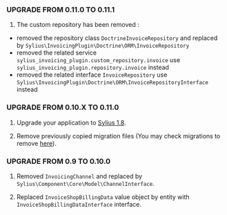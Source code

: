 ### UPGRADE FROM 0.11.0 TO 0.11.1

1. The custom repository has been removed :

  - removed the repository class `DoctrineInvoiceRepository` and replaced by `Sylius\InvoicingPlugin\Doctrine\ORM\InvoiceRepository`
  - removed the related service `sylius_invoicing_plugin.custom_repository.invoice` use `sylius_invoicing_plugin.repository.invoice` instead
  - removed the related interface `InvoiceRepository` use `Sylius\InvoicingPlugin\Doctrine\ORM\InvoiceRepositoryInterface` instead

### UPGRADE FROM 0.10.X TO 0.11.0

1. Upgrade your application to [Sylius 1.8](https://github.com/Sylius/Sylius/blob/master/UPGRADE-1.8.md).

1. Remove previously copied migration files (You may check migrations to remove [here](https://github.com/Sylius/InvoicingPlugin/pull/184)).

### UPGRADE FROM 0.9 TO 0.10.0

1. Removed `InvoicingChannel` and replaced by `Sylius\Component\Core\Model\ChannelInterface`.

2. Replaced  `InvoiceShopBillingData` value object by entity with `InvoiceShopBillingDataInterface` interface.
